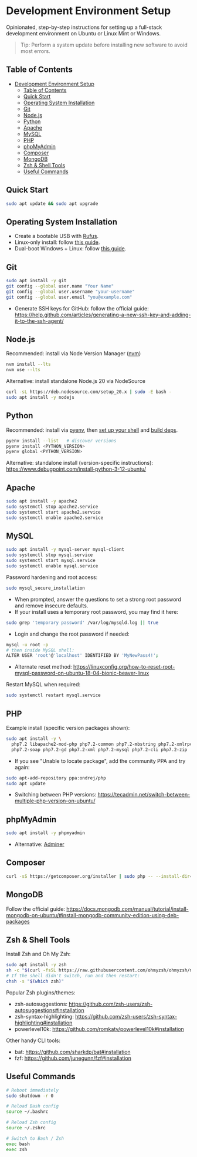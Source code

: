 # Development Environment Setup

Opinionated, step-by-step instructions for setting up a full-stack development environment on Ubuntu or Linux Mint or Windows. 

> Tip: Perform a system update before installing new software to avoid most errors.

## Table of Contents
- [Development Environment Setup](#development-environment-setup)
  - [Table of Contents](#table-of-contents)
  - [Quick Start](#quick-start)
  - [Operating System Installation](#operating-system-installation)
  - [Git](#git)
  - [Node.js](#nodejs)
  - [Python](#python)
  - [Apache](#apache)
  - [MySQL](#mysql)
  - [PHP](#php)
  - [phpMyAdmin](#phpmyadmin)
  - [Composer](#composer)
  - [MongoDB](#mongodb)
  - [Zsh \& Shell Tools](#zsh--shell-tools)
  - [Useful Commands](#useful-commands)

## Quick Start
```bash
sudo apt update && sudo apt upgrade
```

## Operating System Installation
- Create a bootable USB with [Rufus](https://rufus.ie/downloads/).
- Linux-only install: follow [this guide](https://itsfoss.com/install-ubuntu/).
- Dual-boot Windows + Linux: follow [this guide](https://itsfoss.com/install-ubuntu-1404-dual-boot-mode-windows-8-81-uefi/).

## Git
```bash
sudo apt install -y git
git config --global user.name "Your Name"
git config --global user.username "your-username"
git config --global user.email "you@example.com"
```

- Generate SSH keys for GitHub: follow the official guide: https://help.github.com/articles/generating-a-new-ssh-key-and-adding-it-to-the-ssh-agent/

## Node.js
Recommended: install via Node Version Manager ([nvm](https://github.com/nvm-sh/nvm#install--update-script))
```bash
nvm install --lts
nvm use --lts
```

Alternative: install standalone Node.js 20 via NodeSource
```bash
curl -sL https://deb.nodesource.com/setup_20.x | sudo -E bash -
sudo apt install -y nodejs
```

## Python
Recommended: install via [pyenv](https://github.com/pyenv/pyenv#automatic-installer), then [set up your shell](https://github.com/pyenv/pyenv#set-up-your-shell-environment-for-pyenv) and [build deps](https://github.com/pyenv/pyenv/wiki#suggested-build-environment).
```bash
pyenv install --list   # discover versions
pyenv install <PYTHON_VERSION>
pyenv global <PYTHON_VERSION>
```

Alternative: standalone install (version-specific instructions): https://www.debugpoint.com/install-python-3-12-ubuntu/

## Apache
```bash
sudo apt install -y apache2
sudo systemctl stop apache2.service
sudo systemctl start apache2.service
sudo systemctl enable apache2.service
```

## MySQL
```bash
sudo apt install -y mysql-server mysql-client
sudo systemctl stop mysql.service
sudo systemctl start mysql.service
sudo systemctl enable mysql.service
```

Password hardening and root access:
```bash
sudo mysql_secure_installation
```
- When prompted, answer the questions to set a strong root password and remove insecure defaults.
- If your install uses a temporary root password, you may find it here:
```bash
sudo grep 'temporary password' /var/log/mysqld.log || true
```
- Login and change the root password if needed:
```bash
mysql -u root -p
# then inside MySQL shell:
ALTER USER 'root'@'localhost' IDENTIFIED BY 'MyNewPass4!';
```
- Alternate reset method: https://linuxconfig.org/how-to-reset-root-mysql-password-on-ubuntu-18-04-bionic-beaver-linux

Restart MySQL when required:
```bash
sudo systemctl restart mysql.service
```

## PHP
Example install (specific version packages shown):
```bash
sudo apt install -y \
  php7.2 libapache2-mod-php php7.2-common php7.2-mbstring php7.2-xmlrpc \
  php7.2-soap php7.2-gd php7.2-xml php7.2-mysql php7.2-cli php7.2-zip
```

- If you see "Unable to locate package", add the community PPA and try again:
```bash
sudo apt-add-repository ppa:ondrej/php
sudo apt update
```
- Switching between PHP versions: https://tecadmin.net/switch-between-multiple-php-version-on-ubuntu/

## phpMyAdmin
```bash
sudo apt install -y phpmyadmin
```
- Alternative: [Adminer](https://www.adminer.org/#download)

## Composer
```bash
curl -sS https://getcomposer.org/installer | sudo php -- --install-dir=/usr/local/bin --filename=composer
```

## MongoDB
Follow the official guide: https://docs.mongodb.com/manual/tutorial/install-mongodb-on-ubuntu/#install-mongodb-community-edition-using-deb-packages

## Zsh & Shell Tools
Install Zsh and Oh My Zsh:
```bash
sudo apt install -y zsh
sh -c "$(curl -fsSL https://raw.githubusercontent.com/ohmyzsh/ohmyzsh/master/tools/install.sh)"
# If the shell didn't switch, run and then restart:
chsh -s "$(which zsh)"
```

Popular Zsh plugins/themes:
- zsh-autosuggestions: https://github.com/zsh-users/zsh-autosuggestions#installation
- zsh-syntax-highlighting: https://github.com/zsh-users/zsh-syntax-highlighting#installation
- powerlevel10k: https://github.com/romkatv/powerlevel10k#installation

Other handy CLI tools:
- bat: https://github.com/sharkdp/bat#installation
- fzf: https://github.com/junegunn/fzf#installation

## Useful Commands
```bash
# Reboot immediately
sudo shutdown -r 0

# Reload Bash config
source ~/.bashrc

# Reload Zsh config
source ~/.zshrc

# Switch to Bash / Zsh
exec bash
exec zsh
```
